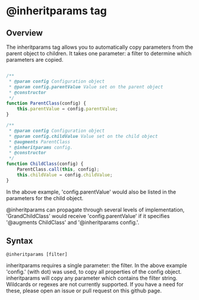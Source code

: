 @inheritparams tag
==================

Overview
--------

The inheritparams tag allows you to automatically copy parameters from the parent object to children. It takes one
parameter: a filter to determine which parameters are copied.

```javascript

/**
 * @param config Configuration object
 * @param config.parentValue Value set on the parent object
 * @constructor
 */
function ParentClass(config) {
	this.parentValue = config.parentValue;
}

/**
 * @param config Configuration object
 * @param config.childValue Value set on the child object
 * @augments ParentClass
 * @inheritparams config.
 * @constructor
 */
function ChildClass(config) {
	ParentClass.call(this, config);
	this.childValue = config.childValue;
}

```

In the above example, 'config.parentValue' would also be listed in the parameters for the child object.

@inheritparams can propagate through several levels of implementation, 'GrandChildClass' would receive
'config.parentValue' if it specifies '@augments ChildClass' and '@inheritparams config.'.

Syntax
------

    @inheritparams [filter]

inheritparams requires a single parameter: the filter. In the above example 'config.' (with dot) was used, to copy
all properties of the config object. inheritparams will copy any parameter which contains the filter string.
Wildcards or regexes are not currently supported. If you have a need for these, please open an issue or pull request on
this github page.